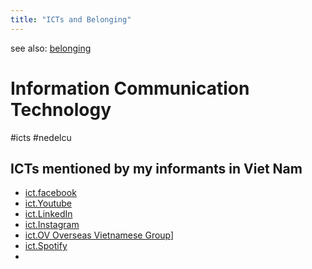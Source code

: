 ```yaml
---
title: "ICTs and Belonging"
---
```


see also: [belonging](001.Notes/belonging.md)

# Information Communication Technology
#icts #nedelcu

## ICTs mentioned by my informants in Viet Nam
- [ict.facebook](001.Notes/ict.facebook.md)
- [ict.Youtube](001.Notes/ict.Youtube.md)
- [ict.LinkedIn](001.Notes/ict.LinkedIn.md)
- [ict.Instagram](001.Notes/ict.Instagram.md)
- [ict.OV Overseas Vietnamese Group](001.Notes/ict.OV%20Overseas%20Vietnamese%20Group.md)]
- [ict.Spotify](001.Notes/ict.Spotify.md)
- 